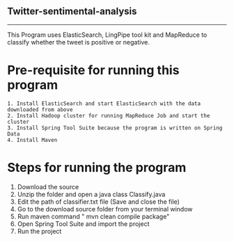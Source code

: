 Twitter-sentimental-analysis
------------------
------------------

This Program uses ElasticSearch, LingPipe tool kit and MapReduce to classify whether the tweet is positive or negative. 

Pre-requisite for running this program
============================
```
1. Install ElasticSearch and start ElasticSearch with the data downloaded from above
2. Install Hadoop cluster for running MapReduce Job and start the cluster
3. Install Spring Tool Suite because the program is written on Spring Data
4. Install Maven
```
Steps for running the program
============================
1. Download the source
2. Unzip the folder and open a java class Classify.java
3. Edit the path of classifier.txt file (Save and close the file)
4. Go to the download source folder from your terminal window
5. Run maven command " mvn clean compile package"
6. Open Spring Tool Suite and import the project
7. Run the project
